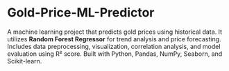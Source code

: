 # Gold-Price-ML-Predictor
A machine learning project that predicts gold prices using historical data. It utilizes **Random Forest Regressor** for trend analysis and price forecasting. Includes data preprocessing, visualization, correlation analysis, and model evaluation using R² score. Built with Python, Pandas, NumPy, Seaborn, and Scikit-learn.
